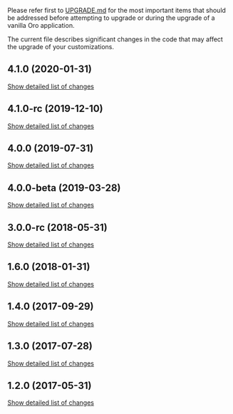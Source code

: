 Please refer first to [UPGRADE.md](UPGRADE.md) for the most important items that should be addressed before attempting to upgrade or during the upgrade of a vanilla Oro application.

The current file describes significant changes in the code that may affect the upgrade of your customizations.

## 4.1.0 (2020-01-31)
[Show detailed list of changes](incompatibilities-4-1.md)

## 4.1.0-rc (2019-12-10)
[Show detailed list of changes](incompatibilities-4-1-rc.md)

## 4.0.0 (2019-07-31)
[Show detailed list of changes](incompatibilities-4-0.md)

## 4.0.0-beta (2019-03-28)
[Show detailed list of changes](incompatibilities-4-0-beta.md)

## 3.0.0-rc (2018-05-31)
[Show detailed list of changes](incompatibilities-3-0-rc.md)

## 1.6.0 (2018-01-31)
[Show detailed list of changes](incompatibilities-1-6.md)

## 1.4.0 (2017-09-29)
[Show detailed list of changes](incompatibilities-1-4.md)

## 1.3.0 (2017-07-28)
[Show detailed list of changes](incompatibilities-1-3.md)

## 1.2.0 (2017-05-31)
[Show detailed list of changes](incompatibilities-1-2.md)
